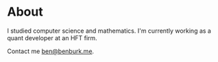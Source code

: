 # About

I studied computer science and mathematics. I'm currently working as a quant developer at an HFT firm.

Contact me [ben@benburk.me](mailto:ben@benburk.me).

